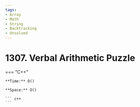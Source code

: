 ```yaml
---
tags:
- Array
- Math
- String
- Backtracking
- Unsolved
---
```



# 1307. Verbal Arithmetic Puzzle

=== "C++"

    **Time:** O()

    **Space:** O()

    ``` c++
    ```